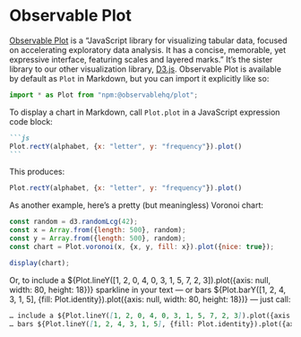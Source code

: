 # Observable Plot

[Observable Plot](https://observablehq.com/plot/) is a “JavaScript library for visualizing tabular data, focused on accelerating exploratory data analysis. It has a concise, memorable, yet expressive interface, featuring scales and layered marks.” It’s the sister library to our other visualization library, [D3.js](d3). Observable Plot is available by default as `Plot` in Markdown, but you can import it explicitly like so:

```js echo
import * as Plot from "npm:@observablehq/plot";
```

To display a chart in Markdown, call `Plot.plot` in a JavaScript expression code block:

````md
```js
Plot.rectY(alphabet, {x: "letter", y: "frequency"}).plot()
```
````

This produces:

```js
Plot.rectY(alphabet, {x: "letter", y: "frequency"}).plot()
```

As another example, here’s a pretty (but meaningless) Voronoi chart:

```js echo
const random = d3.randomLcg(42);
const x = Array.from({length: 500}, random);
const y = Array.from({length: 500}, random);
const chart = Plot.voronoi(x, {x, y, fill: x}).plot({nice: true});

display(chart);
```

Or, to include a ${Plot.lineY([1, 2, 0, 4, 0, 3, 1, 5, 7, 2, 3]).plot({axis: null, width: 80, height: 18})} sparkline in your text — or bars ${Plot.barY([1, 2, 4, 3, 1, 5], {fill: Plot.identity}).plot({axis: null, width: 80, height: 18})} — just call:

```md
… include a ${Plot.lineY([1, 2, 0, 4, 0, 3, 1, 5, 7, 2, 3]).plot({axis: null, width: 80, height: 18})} sparkline…
… bars ${Plot.lineY([1, 2, 4, 3, 1, 5], {fill: Plot.identity}).plot({axis: null, width: 80, height: 18})} — just…
```
